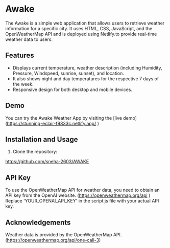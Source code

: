 
# Awake 

The Awake  is a simple web application that allows users to retrieve weather information for a specific city. 
It uses HTML, CSS, JavaScript, and the  OpenWeatherMap API and is deployed using Netlify.to provide real-time weather data to users.


## Features
- Displays current temperature, weather description (including Humidity, Pressure, Windspeed, sunrise, sunset), and location.
- It also shows night and day temperatures for the respective 7 days of the week.
- Responsive design for both desktop and mobile devices.

## Demo

You can try the Awake Weather App by visiting the [live demo] (https://stunning-eclair-f9833c.netlify.app/ )


## Installation and Usage

1. Clone the repository:
   
  https://github.com/sneha-2603/AWAKE
  

## API Key
To use the OpenWeatherMap API for weather data, you need to obtain an API key from the OpenAI website. (https://openweathermap.org/api )
Replace 'YOUR_OPENAI_API_KEY' in the script.js file with your actual API key.

## Acknowledgements
Weather data is provided by the OpenWeatherMap API. (https://openweathermap.org/api/one-call-3)



